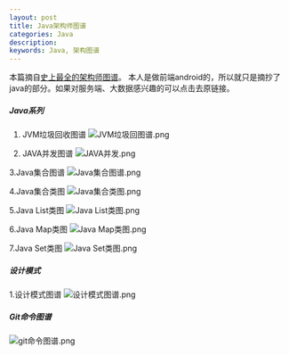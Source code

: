 ```yaml
---
layout: post
title: Java架构师图谱
categories: Java
description: 
keywords: Java, 架构图谱
---
```


本篇摘自[史上最全的架构师图谱](http://www.jianshu.com/p/c8382065bd2b)。 本人是做前端android的，所以就只是摘抄了java的部分。如果对服务端、大数据感兴趣的可以点击去原链接。

 ##### Java系列


1. JVM垃圾回收图谱
  ![JVM垃圾回图谱.png](http://upload-images.jianshu.io/upload_images/2229793-f2e57ff76fecb708.png?imageMogr2/auto-orient/strip%7CimageView2/2/w/1240)

2. JAVA并发图谱
  ![JAVA并发.png](http://upload-images.jianshu.io/upload_images/2229793-c99c2ac1f512c806.png?imageMogr2/auto-orient/strip%7CimageView2/2/w/1240)

3.Java集合图谱
![Java集合图谱.png](http://upload-images.jianshu.io/upload_images/2229793-9a10cdff6c36ea90.png?imageMogr2/auto-orient/strip%7CimageView2/2/w/1240)

4.Java集合类图
![Java集合类图.png](http://upload-images.jianshu.io/upload_images/2229793-ffa7e7b29f93e288.png?imageMogr2/auto-orient/strip%7CimageView2/2/w/1240)

5.Java List类图
![Java List类图.png](http://upload-images.jianshu.io/upload_images/2229793-51bf704acda1e632.png?imageMogr2/auto-orient/strip%7CimageView2/2/w/1240)

6.Java Map类图
![Java Map类图.png](http://upload-images.jianshu.io/upload_images/2229793-61e24f579bd7533e.png?imageMogr2/auto-orient/strip%7CimageView2/2/w/1240)

7.Java Set类图
![Java Set类图.png](http://upload-images.jianshu.io/upload_images/2229793-b200b37874ff2e3b.png?imageMogr2/auto-orient/strip%7CimageView2/2/w/1240)

##### 设计模式

1.设计模式图谱
![设计模式图谱.png](http://upload-images.jianshu.io/upload_images/2229793-8aa0cae7613ec6ae.png?imageMogr2/auto-orient/strip%7CimageView2/2/w/1240)

##### Git命令图谱
![git命令图谱.png](http://upload-images.jianshu.io/upload_images/2229793-969dcc27b89e994e.png?imageMogr2/auto-orient/strip%7CimageView2/2/w/1240)